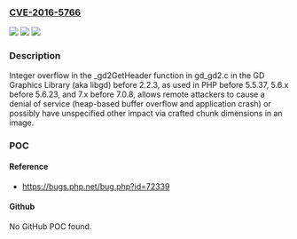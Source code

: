 ### [CVE-2016-5766](https://cve.mitre.org/cgi-bin/cvename.cgi?name=CVE-2016-5766)
![](https://img.shields.io/static/v1?label=Product&message=n%2Fa&color=blue)
![](https://img.shields.io/static/v1?label=Version&message=n%2Fa&color=blue)
![](https://img.shields.io/static/v1?label=Vulnerability&message=n%2Fa&color=brighgreen)

### Description

Integer overflow in the _gd2GetHeader function in gd_gd2.c in the GD Graphics Library (aka libgd) before 2.2.3, as used in PHP before 5.5.37, 5.6.x before 5.6.23, and 7.x before 7.0.8, allows remote attackers to cause a denial of service (heap-based buffer overflow and application crash) or possibly have unspecified other impact via crafted chunk dimensions in an image.

### POC

#### Reference
- https://bugs.php.net/bug.php?id=72339

#### Github
No GitHub POC found.

